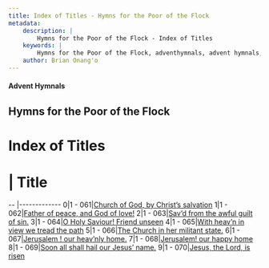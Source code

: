 ```yaml
---
title: Index of Titles - Hymns for the Poor of the Flock
metadata:
    description: |
        Hymns for the Poor of the Flock - Index of Titles
    keywords: |
        Hymns for the Poor of the Flock, adventhymnals, advent hymnals, index
    author: Brian Onang'o
---
```


#### Advent Hymnals

## Hymns for the Poor of the Flock

# Index of Titles
# | Title                        
-- |-------------
0|1 - 061|[Church of God, by Christ’s salvation](/001-100/061-070/01.Church-of-God,-by-Christ’s-salvation)
1|1 - 062|[Father of peace, and God of love!](/001-100/061-070/02.Father-of-peace,-and-God-of-love!)
2|1 - 063|[Sav’d from the awful guilt of sin.](/001-100/061-070/03.Sav’d-from-the-awful-guilt-of-sin)
3|1 - 064|[O Holy Saviour! Friend unseen](/001-100/061-070/04.O-Holy-Saviour!-Friend-unseen)
4|1 - 065|[With heav’n in view we tread the path](/001-100/061-070/05.With-heav’n-in-view-we-tread-the-path)
5|1 - 066|[The Church in her militant state.](/001-100/061-070/06.The-Church-in-her-militant-state)
6|1 - 067|[Jerusalem ! our heav’nly home.](/001-100/061-070/07.Jerusalem-!-our-heav’nly-home)
7|1 - 068|[Jerusalem! our happy home](/001-100/061-070/08.Jerusalem!-our-happy-home)
8|1 - 069|[Soon all shall hail our Jesus’ name.](/001-100/061-070/09.Soon-all-shall-hail-our-Jesus’-name)
9|1 - 070|[Jesus, the Lord, is risen](/001-100/061-070/10.Jesus,-the-Lord,-is-risen)